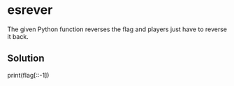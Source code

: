 # esrever

The given Python function reverses the flag and players just have to reverse it back.

## Solution
print(flag[::-1])









